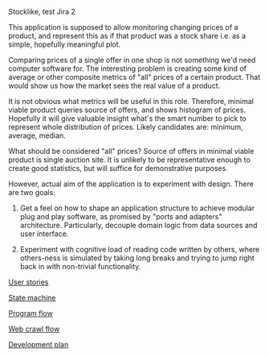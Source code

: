 Stocklike, test Jira 2

This application is supposed to allow monitoring changing prices of a product, and represent this as if that product was a stock share i.e. as a simple, hopefully meaningful plot.

Comparing prices of a single offer in one shop is not something we'd need computer software for. The interesting problem is creating some kind of average or other composite metrics of "all" prices of a certain product. That would show us how the market sees the real value of a product.

It is not obvious what metrics will be useful in this role. Therefore, minimal viable product queries source of offers, and shows histogram of prices. Hopefully it will give valuable insight what's the smart number to pick to represent whole distribution of prices. Likely candidates are: minimum, average, median.

What should be considered "all" prices? Source of offers in minimal viable product is single auction site. It is unlikely to be representative enough to create good statistics, but will suffice for demonstrative purposes.

However, actual aim of the application is to experiment with design. There are two goals:

1. Get a feel on how to shape an application structure to achieve modular plug and play software, as promised by "ports and adapters" architecture. Particularly, decouple domain logic from data sources and user interface.

2. Experiment with cognitive load of reading code written by others, where others-ness is simulated by taking long breaks and trying to jump right back in with non-trivial functionality.

[User stories](doc/user%20stories.md)

[State machine](doc/state%20machine.png)

[Program flow](doc/program%20flow.png)

[Web crawl flow](doc/web%20crawl%20flow.png)

[Development plan](doc/development%20plan.md)
